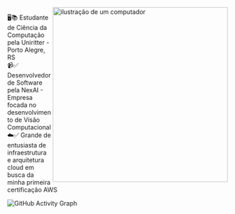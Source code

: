 <img src="https://raw.githubusercontent.com/MicaelliMedeiros/micaellimedeiros/master/image/computer-illustration.png" alt="ilustração de um computador" min-width="400px" max-width="400px" width="400px" align="right">

<p align="left">
  🖥️📚 Estudante de Ciência da Computação pela Uniritter - Porto Alegre, RS </br>
  📹✅ Desenvolvedor de Software pela NexAI - Empresa focada no desenvolvimento de Visão Computacional <br>
  ☁️✅ Grande de entusiasta de infraestrutura e arquitetura cloud em busca da minha primeira certificação AWS
</p>

![GitHub Activity Graph](https://github-readme-activity-graph.vercel.app/graph?username=diogenesOliver&bg_color=0d1117&color=ffffff&line=00ff00&point=ffffff&area=true&hide_border=true)

